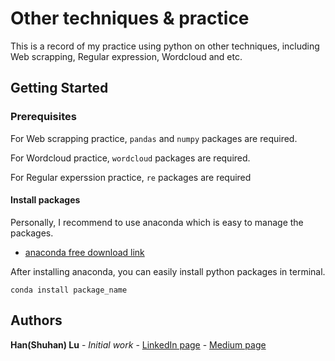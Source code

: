 # Other techniques & practice

This is a record of my practice using python on other techniques, including Web scrapping, Regular expression, Wordcloud and etc.

## Getting Started

### Prerequisites

For Web scrapping practice, `pandas` and `numpy` packages are required.

For Wordcloud practice, `wordcloud` packages are required.

For Regular experssion practice, `re` packages are required

#### Install packages

Personally, I recommend to use anaconda which is easy to manage the packages.
* [anaconda free download link](https://www.anaconda.com/distribution/#download-section)

After installing anaconda, you can easily install python packages in terminal. 
```
conda install package_name
```

## Authors

**Han(Shuhan) Lu** - *Initial work* - [LinkedIn page](https://www.linkedin.com/in/shuhan-lu/) - [Medium page](https://medium.com/@lush9516)


